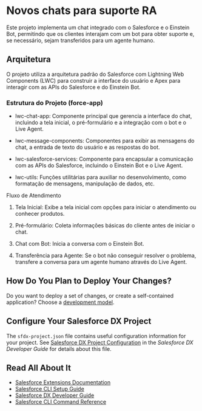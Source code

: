 # Novos chats para suporte RA

Este projeto implementa um chat integrado com o Salesforce e o Einstein Bot, permitindo que os clientes interajam com um bot para obter suporte e, se necessário, sejam transferidos para um agente humano.

## Arquitetura
O projeto utiliza a arquitetura padrão do Salesforce com Lightning Web Components (LWC) para construir a interface do usuário e Apex para interagir com as APIs do Salesforce e do Einstein Bot.

### Estrutura do Projeto (force-app)

- lwc-chat-app: Componente principal que gerencia a interface do chat, incluindo a tela inicial, o pré-formulário e a integração com o bot e o Live Agent.

- lwc-message-components: Componentes para exibir as mensagens do chat, a entrada de texto do usuário e as respostas do bot.

- lwc-salesforce-services: Componente para encapsular a comunicação com as APIs do Salesforce, incluindo o Einstein Bot e o Live Agent.

- lwc-utils: Funções utilitárias para auxiliar no desenvolvimento, como formatação de mensagens, manipulação de dados, etc.

Fluxo de Atendimento
1. Tela Inicial: Exibe a tela inicial com opções para iniciar o atendimento ou conhecer produtos.

2. Pré-formulário: Coleta informações básicas do cliente antes de iniciar o chat.

3. Chat com Bot: Inicia a conversa com o Einstein Bot.

4. Transferência para Agente: Se o bot não conseguir resolver o problema, transfere a conversa para um agente humano através do Live Agent.

## How Do You Plan to Deploy Your Changes?

Do you want to deploy a set of changes, or create a self-contained application? Choose a [development model](https://developer.salesforce.com/tools/vscode/en/user-guide/development-models).

## Configure Your Salesforce DX Project

The `sfdx-project.json` file contains useful configuration information for your project. See [Salesforce DX Project Configuration](https://developer.salesforce.com/docs/atlas.en-us.sfdx_dev.meta/sfdx_dev/sfdx_dev_ws_config.htm) in the _Salesforce DX Developer Guide_ for details about this file.

## Read All About It

- [Salesforce Extensions Documentation](https://developer.salesforce.com/tools/vscode/)
- [Salesforce CLI Setup Guide](https://developer.salesforce.com/docs/atlas.en-us.sfdx_setup.meta/sfdx_setup/sfdx_setup_intro.htm)
- [Salesforce DX Developer Guide](https://developer.salesforce.com/docs/atlas.en-us.sfdx_dev.meta/sfdx_dev/sfdx_dev_intro.htm)
- [Salesforce CLI Command Reference](https://developer.salesforce.com/docs/atlas.en-us.sfdx_cli_reference.meta/sfdx_cli_reference/cli_reference.htm)
